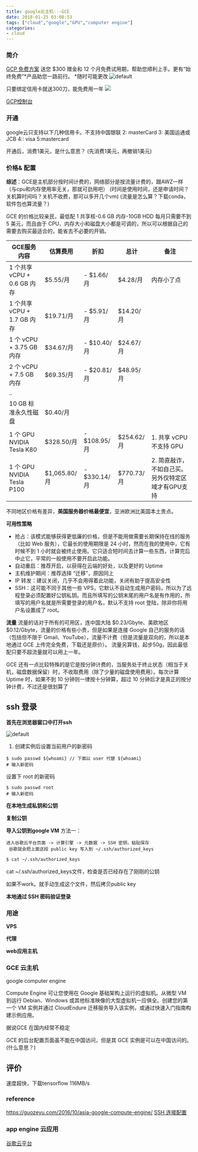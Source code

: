 ```yaml
---
title: google云主机---GCE
date: 2018-01-25 03:08:53
tags: ["cloud","google","GPU","computer engine"]
categories:
- cloud
---
```


### 简介

[GCP 免费方案](https://cloud.google.com/free/?hl=zh-cn)
送您 $300 赠金和 12 个月免费试用期，帮助您顺利上手。更有“始终免费”*产品助您一路前行。
*随时可能更改
![default](https://user-images.githubusercontent.com/13825126/35475026-57ca6be4-03d2-11e8-9551-9af4410e254b.PNG)



只要绑定信用卡就送300刀，能免费用一年
<image src="https://user-images.githubusercontent.com/13825126/35471148-9fda0c4c-0390-11e8-8167-6484aac58ab5.PNG" />

[GCP控制台](https://console.cloud.google.com/?hl=zh-cn)

### 开通
google云只支持以下几种信用卡。不支持中国银联
2: masterCard
3: 美国运通或JCB
4:: visa
5:mastercard

开通后，消费1美元，是什么意思？ (先消费1美元，再撤销1美元)
### 价格& 配置

**综述**：GCE是主机部分按时间计费的，网络部分是按流量计费的，跟AWZ一样
（与cpu和内存使用率无关，那就可劲用吧）
(时间是使用时间，还是申请时间？关机算时间吗？关机不收费，那可以多开几个vm)
(流量是怎么算？下载conda，软件包也算流量？)

GCE 的价格比较亲民，最低配 1 共享核-0.6 GB 内存-10GB HDD 每月只需要不到 5 美元，而且由于 CPU、内存大小和磁盘大小都是可调的，所以可以根据自己的需要去购买最适合的，能省去不必要的开销。

| GCE服务内容                 | 估算费用     | 折扣         | 总计       | 备注                                   |
|-----------------------------|--------------|--------------|------------|----------------------------------------|
| 1 个共享 vCPU + 0.6 GB 内存 | $5.55/月     | - $1.66/月   | $4.28/月   | 内存小了点                             |
| 1 个共享 vCPU + 1.7 GB 内存 | $19.71/月    | - $5.91/月   | $14.20/月  |                                        |
| 1 个 vCPU + 3.75 GB 内存    | $34.67/月    | - $10.40/月  | $24.67/月  |                                        |
| 2 个 vCPU + 7.5 GB 内存     | $69.35/月    | - $20.81/月  | $48.95/月  |                                        |
| ..                          |              |              |            |                                        |
| 10 GB 标准永久性磁盘        | $0.40/月     |              |            |                                        |
|                             |              |              |            |                                        |
| 1 个 GPU NVIDIA Tesla K80   | $328.50/月   | - $108.95/月 | $254.62/月 | 1. 共享 vCPU 不支持 GPU                |
| 1 个 GPU NVIDIA Tesla P100  | $1,065.80/月 | - $330.14/月 | $770.73/月 | 2. 简直敲诈，不如自己买。另外仅特定区域才有GPU支持 |


不同地区价格有差异，**美国服务器价格最便宜**，亚洲欧洲比美国本土贵点。

**可用性策略**
- 抢占：该模式能够获得更低廉的价格，但是不能用做需要长期保持在线的服务（比如 Web 服务），它最长的使用期限是 24 小时，然而在我的使用中，它有时候不到 1 小时就会被终止使用。它只适合短时间去计算一些东西，计算完后中止它，平常的一般使用不要开启此功能。
- 自动重启：推荐开启，以获得在云端的好处，以及更好的 Uptime
- 主机维护期间：推荐选择 “迁移”，原因同上
- IP 转发：建议关闭，几乎不会用得着此功能，关闭有助于提高安全性
- SSH：这可能不同于其他一些 VPS，它默认不自动生成用户密码，所以为了远程登录必须配置好公钥私钥。而且所填写的公钥末尾的用户名是有作用的，所填写的用户名就是所需要登录的用户名，默认不支持 root 登陆，除非你将用户名设置成了 root。

**流量**
流量的话对于所有的可用区，连中国大陆 $0.23/Gbyte、美欧地区 $0.12/Gbyte，流量的价格有些小贵，但是如果是连接 Google 自己的服务的话（包括但不限于 Gmail、YouTube），流量不计费（但是流量是双向的，所以是本地通过 GCE 上传完全免费，下载还是原价）。
流量另算钱，起步50g，因此最低配只要不超流量就可以用上一年。








GCE 还有一点比较特殊的是它是按分钟计费的，当服务处于终止状态（相当于关机，磁盘数据保留）时，不收取费用（除了少量的磁盘使用费用）。每次计算 Uptime 时，如果不到 10 分钟则一律按十分钟算，超过 10 分钟后才是真正的按分钟计费，不过还是很划算了




## ssh 登录

**首先在浏览器窗口中打开ssh**

![default](https://user-images.githubusercontent.com/13825126/35474073-05e92d82-03c4-11e8-8db5-3fe45a631a50.PNG)

1. 创建实例后设置当前用户的新密码

```ssh
$ sudo passwd ${whoami} // 下面以 user 代替 ${whoami}
# 输入新密码
```

设置下 root 的新密码
```
$ sudo passwd root
# 输入新密码
```
**在本地生成私钥和公钥**

**复制公钥**

**导入公钥到google VM**
方法一：
```
进入谷歌云平台页面 -> 计算引擎 -> 元数据 -> SSH 密钥，粘贴保存
 谷歌就会把上面这段 public key 写入到 ~/.ssh/authorized_keys
```
```sh
$ cat ~/.ssh/authorized_keys
```
cat ~/.ssh/authorized_keys文件，检查是否已经存在了刚刚的公钥

如果不work。就手动生成这个文件，然后拷贝public key

**本地通过 SSH 密码验证登录**



### 用途



**VPS**


**代理**

**web应用主机**


### GCE 云主机
google computer engine

Compute Engine 可让您使用在 Google 基础架构上运行的虚拟机。从微型 VM 到运行 Debian、Windows 或其他标准映像的大型虚拟机一应俱全。创建您的第一个 VM 实例并通过 CloudEndure 迁移服务导入该实例，或通过快速入门指南构建示例应用。

据说GCE 在国内经常不稳定

GCE 的后台配置页面虽不能在中国访问，但是其 GCE 实例是可以在中国访问的。(什么意思？)



## 评价

速度超快，下载tensorflow 116MB/s




### reference
https://guozeyu.com/2016/10/asia-google-compute-engine/
[SSH 连接配置](https://www.jianshu.com/p/57e85cf3e50b)

### app engine 云应用







[谷歌云平台](https://console.cloud.google.com/home/dashboard)
